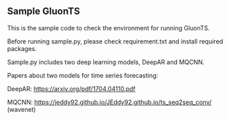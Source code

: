## Sample GluonTS 

This is the sample code to check the environment for running GluonTS.

Before running sample.py, please check requirement.txt and install required packages.

Sample.py includes two deep learning models, DeepAR and MQCNN.

Papers about two models for time series forecasting:

DeepAR: https://arxiv.org/pdf/1704.04110.pdf

MQCNN: https://jeddy92.github.io/JEddy92.github.io/ts_seq2seq_conv/ (wavenet)